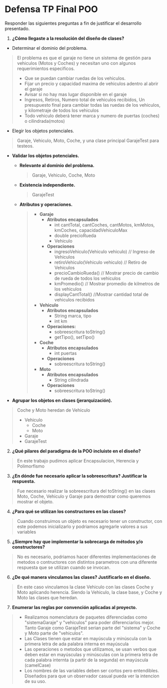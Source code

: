 # Defensa TP Final POO

Responder las siguientes preguntas a fin de justificar el desarrollo presentado.

1. **¿Cómo llegaste a la resolución del diseño de clases?**

- Determinar el dominio del problema.

> El problema es que el garaje no tiene un sistema de gestión para vehiculos (Motos y Coches) y necesitan uno con algunos requerimientos especificos.
>
> - Que se puedan cambiar ruedas de los vehiculos.
> - Fijar un precio y capacidad maxima de vehiculos adentro al abrir el garaje
> - Avisar si no hay mas lugar disponible en el garaje
> - Ingresos, Retiros, Numero total de vehiculos recibidos, Un presupuesto final para cambiar todas las ruedas de los vehiculos, y kilometraje de todos los vehiculos
> - Todo vehiculo deberá tener marca y numero de puertas (coches) o cilindrada(motos)

- Elegir los objetos potenciales.

> Garaje, Vehiculo, Moto, Coche, y una clase principal GarajeTest para testeos.

- **Validar los objetos potenciales.**

  - **Relevante al dominio del problema.**
    > Garaje, Vehiculo, Coche, Moto
  - **Existencia independiente.**
    > GarajeTest
  - **Atributos y operaciones.**

    > - **Garaje**
    >   - **Atributos encapsulados**
    >     - int cantTotal, cantCoches, cantMotos, kmMotos, kmCoches, capacidadVehiculoMax
    >     - double precioRueda
    >     - Vehiculo
    >   - **Operaciones**
    >     - ingresoVehiculo(Vehiculo vehiculo) // Ingreso de Vehiculos
    >     - retiroVehiculo(Vehiculo vehiculo) // Retiro de Vehiculos
    >     - precioCambioRueda() // Mostrar precio de cambio de rueda de todos los vehiculos
    >     - kmPromedio() // Mostrar promedio de kilmetros de los vehiculos
    >     - displayCantTotal() //Mostrar cantidad total de vehiculos recibidos
    > - **Vehiculo**
    >   - **Atributos encapsulados**
    >     - String marca, tipo
    >     - int km
    >   - **Operaciones:**
    >     - sobreescritura toString()
    >     - getTipo(), setTipo()
    > - **Coche**
    >   - **Atributos encapsulados**
    >     - int puertas
    >   - **Operaciones**
    >     - sobreescritura toString()
    > - **Moto**
    >   - **Atributos encapsulados**
    >     - String cilindrada
    >   - **Operaciones**
    >     - sobreescritura toString()

- **Agrupar los objetos en clases (jerarquización).**

> Coche y Moto heredan de Vehiculo
>
> - Vehiculo
>   - Coche
>   - Moto
> - Garaje
> - GarajeTest

2. **¿Qué pilares del paradigma de la POO incluiste en el diseño?**

> En este trabajo pudimos aplicar Encapsulacion, Herencia y Polimorfismo

3. **¿En dónde fue necesario aplicar la sobreescritura? Justificar la respuesta.**

> Fue necesario realizar la sobreescritura del toString() en las clases Moto, Coche, Vehiculo y Garaje para demostrar como queremos mostrar el objeto.

4. **¿Para qué se utilizan los constructores en las clases?**

> Cuando construimos un objeto es necesario tener un constructor, con este podemos inicializarlo y podriamos agregarle valores a sus variables

5. **¿Siempre hay que implementar la sobrecarga de métodos y/o constructores?**

> No es necesario, podriamos hacer diferentes implementaciones de metodos o contructores con distintos parametros con una diferente respuesta que se utilizan cuando se invocan.

6. **¿De qué manera vinculamos las clases? Justificarlo en el diseño.**

> En este caso vinculamos la clase Vehiculo con las clases Coche y Moto aplicando herencia. Siendo la Vehiculo, la clase base, y Coche y Moto las clases que heredan.

7. **Enumerar las reglas por convención aplicadas al proyecto.**

> - Realizamos nomenclatura de paquetes diferenciadas como "sistemaGaraje" y "vehiculos" para poder diferenciarlos mejor. Tanto Garaje como GarajeTest serian parte del "sistema" y Coche y Moto parte de "vehiculos".
> - Las Clases tienen que estar en mayúscula y minúscula con la primera letra de ada palabra interna en mayúscula
> - Las operaciones o metodos que utilizamos, se usan verbos que deben estar en mayúsculas y minúsculas con la primera letra de cada palabra internta (a partir de la segunda) en mayúscula (camelCase)
> - Los nombres de las variables deben ser cortos pero entendibles. Diseñados para que un observador casual pueda ver la intencion de su uso.
